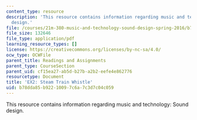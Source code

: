 ```yaml
---
content_type: resource
description: 'This resource contains information regarding music and technology: Sound
  design.'
file: /courses/21m-380-music-and-technology-sound-design-spring-2016/b78dda85b92210097c6a7c3d7c04c059_MIT21M_380S16_assn_ex2.pdf
file_size: 132646
file_type: application/pdf
learning_resource_types: []
license: https://creativecommons.org/licenses/by-nc-sa/4.0/
ocw_type: OCWFile
parent_title: Readings and Assignments
parent_type: CourseSection
parent_uid: cf15ea27-ab5d-b27b-a2b2-eefe4e862776
resourcetype: Document
title: 'EX2: Steam Train Whistle'
uid: b78dda85-b922-1009-7c6a-7c3d7c04c059
---
```

This resource contains information regarding music and technology: Sound design.